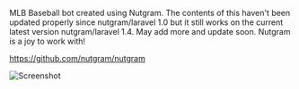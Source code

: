 MLB Baseball bot created using Nutgram. The contents of this haven't been updated properly since nutgram/laravel 1.0 but it still works on the current latest version nutgram/laravel 1.4. May add more and update soon. Nutgram is a joy to work with! 

https://github.com/nutgram/nutgram

![Screenshot](https://i.imgur.com/3ESGmp0.png)
